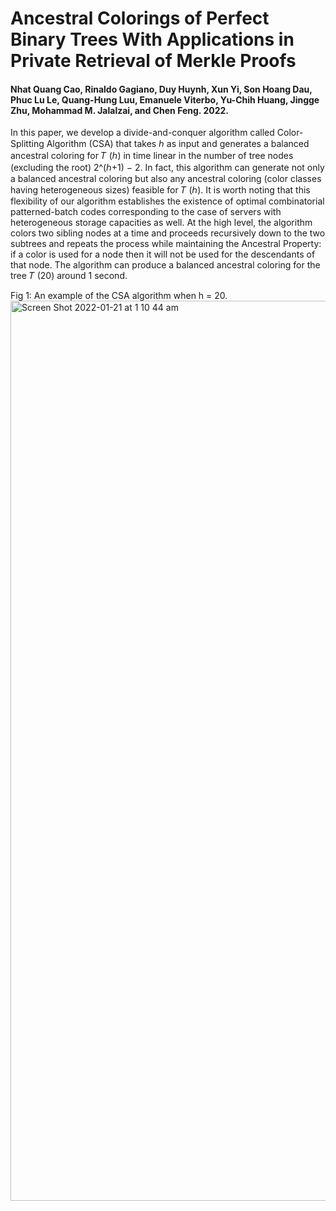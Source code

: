 # Ancestral Colorings of Perfect Binary Trees With Applications in Private Retrieval of Merkle Proofs

#### Nhat Quang Cao, Rinaldo Gagiano, Duy Huynh, Xun Yi, Son Hoang Dau, Phuc Lu Le, Quang-Hung Luu, Emanuele Viterbo, Yu-Chih Huang, Jingge Zhu, Mohammad M. Jalalzai, and Chen Feng. 2022.

In this paper, we develop a divide-and-conquer algorithm called Color-Splitting Algorithm (CSA) that takes ℎ as input and generates a balanced ancestral coloring for 𝑇 (ℎ) in time linear in the number of tree nodes (excluding the root) 2^(ℎ+1) − 2. In fact, this algorithm can generate not only a balanced ancestral coloring but also any ancestral coloring (color classes having heterogeneous sizes) feasible for 𝑇 (ℎ). It is worth noting that this flexibility of our algorithm establishes the existence of optimal combinatorial patterned-batch codes corresponding to the case of servers with heterogeneous storage capacities as well. At the high level, the algorithm colors two sibling nodes at a time and proceeds recursively down to the two subtrees and repeats the process while maintaining the Ancestral Property: if a color is used for a node then it will not be used for the descendants of that node. The algorithm can produce a balanced ancestral coloring for the tree 𝑇 (20) around 1 second.

Fig 1: An example of the CSA algorithm when h = 20.
<img width="1440" alt="Screen Shot 2022-01-21 at 1 10 44 am" src="https://user-images.githubusercontent.com/87842051/150396998-9438ddb5-4b18-4ba7-ad32-5ec193dff81f.png">

